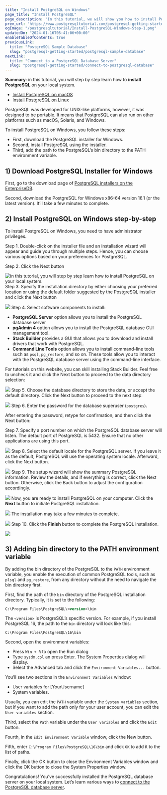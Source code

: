 ```yaml
---
title: "Install PostgreSQL on Windows"
page_title: "Install PostgreSQL"
page_description: "In this tutorial, we will show you how to install PostgreSQL in your local system for learning and practicing PostgreSQL."
prev_url: "https://www.postgresqltutorial.com/postgresql-getting-started/install-postgresql/"
ogImage: "/postgresqltutorial/Install-PostgreSQL-Windows-Step-1.png"
updatedOn: "2024-01-16T05:41:06+00:00"
enableTableOfContents: true
previousLink: 
  title: "PostgreSQL Sample Database"
  slug: "postgresql-getting-started/postgresql-sample-database"
nextLink: 
  title: "Connect to a PostgreSQL Database Server"
  slug: "postgresql-getting-started/connect-to-postgresql-database"
---
```





**Summary**: in this tutorial, you will step by step learn how to **install PostgreSQL** on your local system.

* [Install PostgreSQL on macOS](install-postgresql-macos)
* [Install PostgreSQL on Linux](install-postgresql-linux)

PostgreSQL was developed for UNIX\-like platforms, however, it was designed to be portable. It means that PostgreSQL can also run on other platforms such as macOS, Solaris, and Windows.

To install PostgreSQL on Windows, you follow these steps:

* First, download the PostgreSQL installer for Windows.
* Second, install PostgreSQL using the installer.
* Third, add the path to the PostgreSQL’s bin directory to the PATH environment variable.


## 1\) Download PostgreSQL Installer for Windows

First, go to the download page of [PostgreSQL installers on the EnterpriseDB](https://www.enterprisedb.com/downloads/postgres-postgresql-downloads).

Second, download the PostgreSQL for Windows x86\-64 version 16\.1 (or the latest version). It’ll take a few minutes to complete.


## 2\) Install PostgreSQL on Windows step\-by\-step

To install PostgreSQL on Windows, you need to have administrator privileges.

Step 1\. Double\-click on the installer file and an installation wizard will appear and guide you through multiple steps. Hence, you can choose various options based on your preferences for PostgreSQL.

Step 2\. Click the Next button

![in this tutorial, you will step by step learn how to install PostgreSQL on your local system.](/postgresqltutorial/Install-PostgreSQL-Windows-Step-1.png)Step 3\. Specify the installation directory by either choosing your preferred location or using the default folder suggested by the PostgreSQL installer and click the Next button


![](/postgresqltutorial/Install-PostgreSQL-Windows-Step-2.png)
Step 4\. Select software components to install:

* **PostgreSQL Server** option allows you to install the PostgreSQL database server
* **pgAdmin 4** option allows you to install the PostgreSQL database GUI management tool.
* **Stack Builder** provides a GUI that allows you to download and install drivers that work with PostgreSQL.
* **Command Line Tools** option allows you to install command\-line tools such as `psql`, `pg_restore`, and so on. These tools allow you to interact with the PostgreSQL database server using the command\-line interface.

For tutorials on this website, you can skill installing Stack Builder. Feel free to uncheck it and click the Next button to proceed to the data directory selection:


![](/postgresqltutorial/Install-PostgreSQL-Windows-Step-3.png)
Step 5\. Choose the database directory to store the data, or accept the default directory. Click the Next button to proceed to the next step:


![](/postgresqltutorial/Install-PostgreSQL-Windows-Step-4.png)
Step 6\. Enter the password for the database superuser (`postgres`).

After entering the password, retype for confirmation, and then click the Next button:

Step 7\. Specify a port number on which the PostgreSQL database server will listen. The default port of PostgreSQL is 5432\. Ensure that no other applications are using this port.


![](/postgresqltutorial/Install-PostgreSQL-Windows-Step-6.png)
Step 8\. Select the default locale for the PostgreSQL server. If you leave it as the default, PostgreSQL will use the operating system locale. Afterward, click the Next button.


![](/postgresqltutorial/Install-PostgreSQL-Windows-Step-7.png)
Step 9\. The setup wizard will show the summary PostgreSQL information. Review the details, and if everything is correct, click the Next button. Otherwise, click the Back button to adjust the configuration accordingly.


![](/postgresqltutorial/Install-PostgreSQL-Windows-Step-8.png)
Now, you are ready to install PostgreSQL on your computer. Click the **Next** button to initiate PostgreSQL installation.


![](/postgresqltutorial/Install-PostgreSQL-Windows-Step-9.png)
The installation may take a few minutes to complete.


![](/postgresqltutorial/Install-PostgreSQL-Windows-Step-9-1.png)
Step 10\. Click the **Finish** button to complete the PostgreSQL installation.


![](/postgresqltutorial/Install-PostgreSQL-Windows-Step-10.png)

## 3\) Adding bin directory to the PATH environment variable

By adding the bin directory of the PostgreSQL to the `PATH` environment variable, you enable the execution of common PostgreSQL tools, such as `plsql` and `pg_restore`, from any directory without the need to navigate the bin directory first.

First, find the path of the `bin` directory of the PostgreSQL installation directory. Typically, it is set to the following:


```xml
C:\Program Files\PostgreSQL\<version>\bin
```
The `<version>` is PostgreSQL’s specific version. For example, if you install PostgreSQL 16, the path to the `bin` directory will look like this:


```
C:\Program Files\PostgreSQL\16\bin
```
Second, open the environment variables:

* Press `Win + R` to open the Run dialog
* Type `sysdm.cpl` an press Enter. The System Properties dialog will display.
* Select the Advanced tab and click the `Environment Variables...` button.

You’ll see two sections in the `Environment Variables` window:

* User variables for \[YourUsername]
* System variables.

Usually, you can edit the `PATH` variable under the `System variables` section, but if you want to add the path only for your user account, you can edit the `User variables` section.

Third, select the `Path` variable under the `User variables` and click the `Edit` button.

Fourth, in the `Edit Environment Variable` window, click the New button.

Fifth, enter `C:\Program Files\PostgreSQL\16\bin` and click `OK` to add it to the list of paths.

Finally, click the OK button to close the Environment Variables window and click the OK button to close the System Properties window.

Congratulations! You’ve successfully installed the PostgreSQL database server on your local system. Let’s learn various ways to [connect to the PostgreSQL database server](connect-to-postgresql-database "Connect to PostgreSQL Database").

